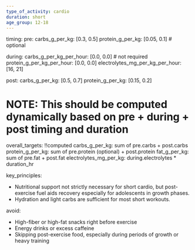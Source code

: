 ```yaml
---
type_of_activity: cardio
duration: short
age_group: 12-18
---
```


timing:
pre:
carbs_g_per_kg: [0.3, 0.5]
protein_g_per_kg: [0.05, 0.1] # optional

during:
carbs_g_per_kg_per_hour: [0.0, 0.0] # not required
protein_g_per_kg_per_hour: [0.0, 0.0]
electrolytes_mg_per_kg_per_hour: [16, 21]

post:
carbs_g_per_kg: [0.5, 0.7]
protein_g_per_kg: [0.15, 0.2]

# NOTE: This should be computed dynamically based on pre + during + post timing and duration

overall_targets: !!computed
carbs_g_per_kg: sum of pre.carbs + post.carbs
protein_g_per_kg: sum of pre.protein (optional) + post.protein
fat_g_per_kg: sum of pre.fat + post.fat
electrolytes_mg_per_kg: during.electrolytes \* duration_hr

key_principles:

-   Nutritional support not strictly necessary for short cardio, but post-exercise fuel aids recovery especially for adolescents in growth phases.
-   Hydration and light carbs are sufficient for most short workouts.

avoid:

-   High-fiber or high-fat snacks right before exercise
-   Energy drinks or excess caffeine
-   Skipping post-exercise food, especially during periods of growth or heavy training
